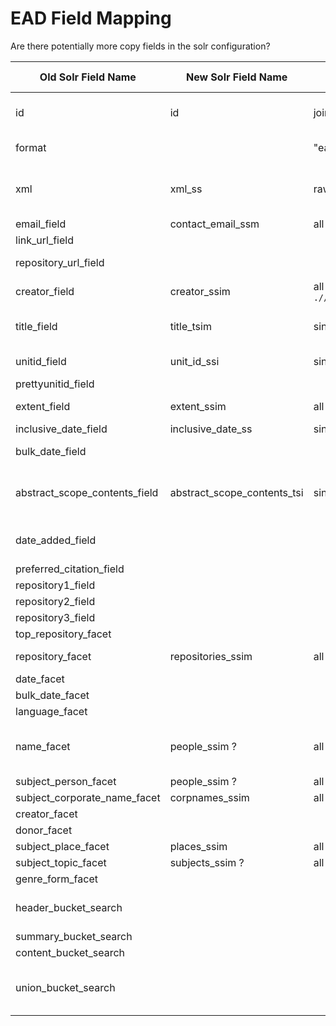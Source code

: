 # EAD Field Mapping

Are there potentially more copy fields in the solr configuration?

| Old Solr Field Name           | New Solr Field Name         | Mapping Rule                                                 | Facet? | Searchable? | Displayed In            | Note                                                                                    |
|-------------------------------|-----------------------------|--------------------------------------------------------------|--------|-------------|-------------------------|-----------------------------------------------------------------------------------------|
| id                            | id                          | join endpoint slug and XML file basename with _              | no     | yes         | show?                   | confirm we are generating unique, URL-safe values                                       |
| format                        |                             | "ead"                                                        | no     | no          |                         | Probably not needed anymore?                                                            |
| xml                           | xml_ss                      | raw XML                                                      | no     | no          |                         | any escaping needed? this will eb parsed for collection-level info display on show page | 
| email_field                   | contact_email_ssm           | all `public_contacts` emails from Endpoint                   | no     | no          |                         |                                                                                         | 
| link_url_field                |                             |                                                              |        |             |                         | link to EAD itself?                                                                     | 
| repository_url_field          |                             |                                                              |        |             |                         | link to Repository webpage?                                                             | 
| creator_field                 | creator_ssim                | all values @ `.//archdesc/did/origination[@label="creator"]` | yes?   | yes         | index, show             |                                                                                         | 
| title_field                   | title_tsim                  | single value @ `.//archdesc/did/unittitle`                   | no?    | yes         | index, show             | should the parsing be/handle multivalued titles?                                        | 
| unitid_field                  | unit_id_ssi                 | single value @ `.//archdesc/did/unitid`                      | no     | yes?        |                         | how is this related to the `id` field?                                                  | 
| prettyunitid_field            |                             |                                                              |        |             |                         | ???                                                                                     | 
| extent_field                  | extent_ssim                 | all values @ `.//archdesc/did/physdesc/extent`               | no     | yes?        | index, show             |                                                                                         | 
| inclusive_date_field          | inclusive_date_ss           | single value @ `.//archdesc/did/unitdate`                    |        |             |                         |                                                                                         | 
| bulk_date_field               |                             |                                                              |        |             | index, show             | i think this is the "raw" date info from the EAD                                        | 
| abstract_scope_contents_field | abstract_scope_contents_tsi | single value @ `.//archdesc/did/abstract`                    | no     | yes         | index (truncated), show | this field often contains HTML markup and a lot of text                                 | 
| date_added_field              |                             |                                                              |        |             |                         | is this updated on every re-ingest? seems useless if it is                              | 
| preferred_citation_field      |                             |                                                              |        |             |                         |                                                                                         | 
| repository1_field             |                             |                                                              |        |             |                         | why?                                                                                    | 
| repository2_field             |                             |                                                              |        |             |                         | why?                                                                                    | 
| repository3_field             |                             |                                                              |        |             |                         | why?                                                                                    | 
| top_repository_facet          |                             |                                                              |        |             |                         | why?                                                                                    | 
| repository_facet              | repositories_ssim           | all values @ `.//archdesc/did/repository`                    | yes    | yes         | index, show             |                                                                                         | 
| date_facet                    |                             |                                                              |        |             |                         |                                                                                         | 
| bulk_date_facet               |                             |                                                              |        |             |                         |                                                                                         | 
| language_facet                |                             |                                                              |        |             |                         |                                                                                         | 
| name_facet                    | people_ssim ?               | all values @ `.//controlaccess/persname`                     | yes    | yes         |                         | what is the distinction between source for `name_facet` and `subject_person_facet`?     | 
| subject_person_facet          | people_ssim ?               | all values @ `.//controlaccess/persname`                     | yes    | yes         |                         |                                                                                         | 
| subject_corporate_name_facet  | corpnames_ssim              | all values @ `.//controlaccess/corpname`                     | yes    | yes         |                         |                                                                                         | 
| creator_facet                 |                             |                                                              |        |             |                         |                                                                                         | 
| donor_facet                   |                             |                                                              |        |             |                         |                                                                                         | 
| subject_place_facet           | places_ssim                 | all values @ `.//controlaccess/geogname`                     | yes    | yes         |                         |                                                                                         | 
| subject_topic_facet           | subjects_ssim ?             | all values @ `.//controlaccess/subject`                      | yes    | yes         |                         |                                                                                         | 
| genre_form_facet              |                             |                                                              |        |             |                         |                                                                                         | 
| header_bucket_search          |                             |                                                              |        | yes         |                         | probably aggregates all text from EAD header fields                                     | 
| summary_bucket_search         |                             |                                                              |        | yes         |                         |                                                                                         | 
| content_bucket_search         |                             |                                                              |        | yes         |                         |                                                                                         | 
| union_bucket_search           |                             |                                                              |        | yes         |                         | probably aggregates all text from fields intended to be searched over                   | 
